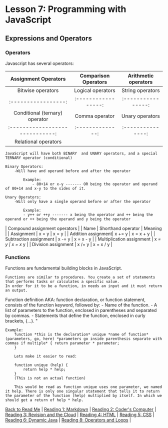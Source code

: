 # Lesson 7: Programming with JavaScript

## Expressions and Operators

### Operators

 Javascript has several operators:

 | Assignment Operators | Comparison Operators | Arithmetic operators |
 | :--------------------: | :--------------------: | :--------------------: |
 | Bitwise operators | Logical operators | String operators |
 | :-----------------: | :-----------------: | :----------------: |
 | Conditional (ternary) operator | Comma operator | Unary operators |
 | :-----------------------------: | :--------------: | :---------------: |
 | Relational operators |

    JavaScript will have both BINARY  and UNARY operators, and a special TERNARY operator (conditional)

    Binary Operators:
        -Will have and operand before and after the operator

            Example:
                - 80+14 or x-y ------- OR being the operator and operand of 80+14 and x-y to the sides of it.

    Unary Operators:
        -Will only have a single operand before or after the operator

            Example:
            - y++ or ++y ------- x being the operator and ++ being the operand or ++ being the operand and y being the operator

 | Compound assignment operators |
 | Name | Shorthand operator | Meaning |
 | Assignment | x = y | x = y |
 | Addition assignment| x += y | x = x + y |
 | Subtraction assignment | x -= y | x = x - y |
 | Multiplication assignment | x *= y | x = x* y |
 | Division assignment | x /= y | x = x / y |

### Functions

 Functions are  fundamental building blocks in JavaScript.

    Functions are similar to procedures. You create a set of statements that performs tasks or calculates a specific value.
    In order for it to be a function, in needs an input and it must return an output.

  Function definition AKA: function declaration, or function statement, consists of the function keyword, followed by:
        - Name of the function.
        - A list of parameters to the function, enclosed in parentheses and separated by commas.
        - Statements that define the function, enclosed in curly brackets, {...}. "

    Example:
        function *this is the declaration* unique *name of function* (parameters, go, here) *parameters go inside parenthesis separate with commas if multiple* { return parameter * parameter;
        }

        Lets make it easier to read:
        
        function unique (help) {
            return help * help;
        } 
        (This is not an actual function)

        This would be read as function unique uses one parameter, we named it help. There is only one singular statement that tells it to return the parameter of the function (help) multiplied by itself. In which we should get a return of help * help.
        

[Back to Read Me](README.md) |
[Reading 1: Markdown](markdown.md) |
[Reading 2: Coder's Computer](coderscomputer.md) |
[Reading 3: Revision and the Cloud](revisionandthecloud.md) |
[Reading 4: HTML](html.md) |
[Reading 5: CSS](css.md) |
[Reading 6: Dynamic Java](dynamicjavascript.md) |
[Reading 8: Operators and Loops](operatorsandloops.md) |
